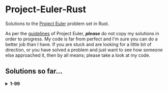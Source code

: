 # Project-Euler-Rust
Solutions to the [Project Euler](https://projecteuler.net/) problem set in Rust.

As per the [guidelines](https://projecteuler.net/about) of Project Euler, ***please*** do not copy my solutions in order to progress. My code is far from perfect and I'm sure you can do a better job than I have. If you are stuck and are looking for a little bit of direction, or you have solved a problem and just want to see how someone else approached it, then by all means; please take a look at my code.

## Solutions so far...
<details>
  <summary><b>1-99</b></summary><br>
  
  |    | 0 | 1 | 2 | 3 | 4 | 5 | 6 | 7 | 8 | 9 |
  |----|---|---|---|---|---|---|---|---|---|---|
  | 00 |   | ✅| ✅| ✅| ✅| ✅| ✅| ✅| ✅| ✅|
  | 10 | ✅| ✅| ✅| ✅| ✅|   |   |   |   |   |
  | 20 |   |   |   |   |   |   |   |   |   |   |
  | 30 |   |   |   |   |   |   |   |   |   |   |
  | 40 |   |   |   |   |   |   |   |   |   |   |
  | 50 |   |   |   |   |   |   |   |   |   |   |
  | 60 |   |   |   |   |   |   |   |   |   |   |
  | 70 |   |   |   |   |   |   |   |   |   |   |
  | 80 |   |   |   |   |   |   |   |   |   |   |
  | 90 |   |   |   |   |   |   |   |   |   |   |
</details>
